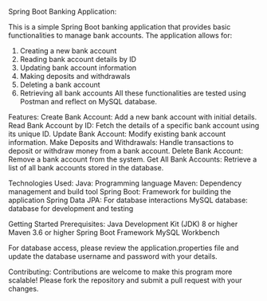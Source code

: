 Spring Boot Banking Application:

This is a simple Spring Boot banking application that provides basic functionalities to manage bank accounts. 
The application allows for:

1. Creating a new bank account
2. Reading bank account details by ID
3. Updating bank account information
4. Making deposits and withdrawals
5. Deleting a bank account
6. Retrieving all bank accounts
All these functionalities are tested using Postman and reflect on MySQL database.

Features:
Create Bank Account: Add a new bank account with initial details.
Read Bank Account by ID: Fetch the details of a specific bank account using its unique ID.
Update Bank Account: Modify existing bank account information.
Make Deposits and Withdrawals: Handle transactions to deposit or withdraw money from a bank account.
Delete Bank Account: Remove a bank account from the system.
Get All Bank Accounts: Retrieve a list of all bank accounts stored in the database.

Technologies Used:
Java: Programming language
Maven: Dependency management and build tool
Spring Boot: Framework for building the application
Spring Data JPA: For database interactions
MySQL database: database for development and testing


Getting Started
Prerequisites:
Java Development Kit (JDK) 8 or higher
Maven 3.6 or higher
Spring Boot Framework
MySQL Workbench

For database access, please review the application.properties file and update the database username and password with your details.

Contributing:
Contributions are welcome to make this program more scalable! Please fork the repository and submit a pull request with your changes.
